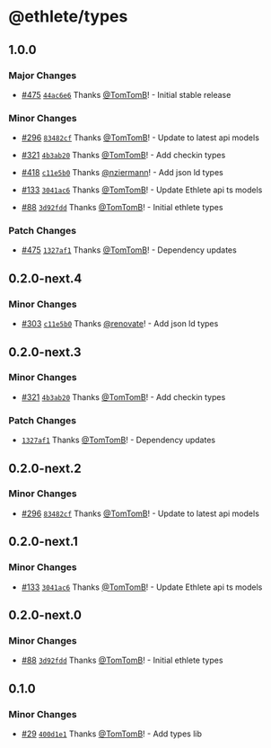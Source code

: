 # @ethlete/types

## 1.0.0

### Major Changes

- [#475](https://github.com/ethlete-io/ethdk/pull/475) [`44ac6e6`](https://github.com/ethlete-io/ethdk/commit/44ac6e621c9b2c2e02b45f7abc2c1b3111604d56) Thanks [@TomTomB](https://github.com/TomTomB)! - Initial stable release

### Minor Changes

- [#296](https://github.com/ethlete-io/ethdk/pull/296) [`83482cf`](https://github.com/ethlete-io/ethdk/commit/83482cf7874dcfda63327102bb265ab2cbb39545) Thanks [@TomTomB](https://github.com/TomTomB)! - Update to latest api models

- [#321](https://github.com/ethlete-io/ethdk/pull/321) [`4b3ab20`](https://github.com/ethlete-io/ethdk/commit/4b3ab20a63ccfdcfefba513c3726fe97a3eef1e8) Thanks [@TomTomB](https://github.com/TomTomB)! - Add checkin types

- [#418](https://github.com/ethlete-io/ethdk/pull/418) [`c11e5b0`](https://github.com/ethlete-io/ethdk/commit/c11e5b001f326fe3253af05ad2fc5fbb0ee12e2c) Thanks [@nziermann](https://github.com/nziermann)! - Add json ld types

- [#133](https://github.com/ethlete-io/ethdk/pull/133) [`3041ac6`](https://github.com/ethlete-io/ethdk/commit/3041ac64e6835166cfb3062f9e0bd2116ecc0ba8) Thanks [@TomTomB](https://github.com/TomTomB)! - Update Ethlete api ts models

- [#88](https://github.com/ethlete-io/ethdk/pull/88) [`3d92fdd`](https://github.com/ethlete-io/ethdk/commit/3d92fdd625de165b95b0b1a01a9e91adb07d134e) Thanks [@TomTomB](https://github.com/TomTomB)! - Initial ethlete types

### Patch Changes

- [#475](https://github.com/ethlete-io/ethdk/pull/475) [`1327af1`](https://github.com/ethlete-io/ethdk/commit/1327af13c721f8fe26d53bd12abd17e93d62bee5) Thanks [@TomTomB](https://github.com/TomTomB)! - Dependency updates

## 0.2.0-next.4

### Minor Changes

- [#303](https://github.com/ethlete-io/ethdk/pull/303) [`c11e5b0`](https://github.com/ethlete-io/ethdk/commit/c11e5b001f326fe3253af05ad2fc5fbb0ee12e2c) Thanks [@renovate](https://github.com/apps/renovate)! - Add json ld types

## 0.2.0-next.3

### Minor Changes

- [#321](https://github.com/ethlete-io/ethdk/pull/321) [`4b3ab20`](https://github.com/ethlete-io/ethdk/commit/4b3ab20a63ccfdcfefba513c3726fe97a3eef1e8) Thanks [@TomTomB](https://github.com/TomTomB)! - Add checkin types

### Patch Changes

- [`1327af1`](https://github.com/ethlete-io/ethdk/commit/1327af13c721f8fe26d53bd12abd17e93d62bee5) Thanks [@TomTomB](https://github.com/TomTomB)! - Dependency updates

## 0.2.0-next.2

### Minor Changes

- [#296](https://github.com/ethlete-io/ethdk/pull/296) [`83482cf`](https://github.com/ethlete-io/ethdk/commit/83482cf7874dcfda63327102bb265ab2cbb39545) Thanks [@TomTomB](https://github.com/TomTomB)! - Update to latest api models

## 0.2.0-next.1

### Minor Changes

- [#133](https://github.com/ethlete-io/ethdk/pull/133) [`3041ac6`](https://github.com/ethlete-io/ethdk/commit/3041ac64e6835166cfb3062f9e0bd2116ecc0ba8) Thanks [@TomTomB](https://github.com/TomTomB)! - Update Ethlete api ts models

## 0.2.0-next.0

### Minor Changes

- [#88](https://github.com/ethlete-io/ethdk/pull/88) [`3d92fdd`](https://github.com/ethlete-io/ethdk/commit/3d92fdd625de165b95b0b1a01a9e91adb07d134e) Thanks [@TomTomB](https://github.com/TomTomB)! - Initial ethlete types

## 0.1.0

### Minor Changes

- [#29](https://github.com/ethlete-io/ethdk/pull/29) [`400d1e1`](https://github.com/ethlete-io/ethdk/commit/400d1e12aa545a4016e29ce9797e5be9249e0a21) Thanks [@TomTomB](https://github.com/TomTomB)! - Add types lib
